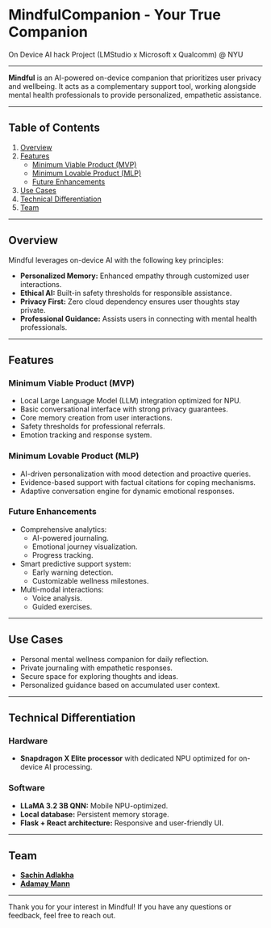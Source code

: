 # MindfulCompanion - Your True Companion
On Device AI hack Project (LMStudio x Microsoft x Qualcomm) @ NYU
***
**Mindful** is an AI-powered on-device companion that prioritizes user privacy and wellbeing. It acts as a complementary support tool, working alongside mental health professionals to provide personalized, empathetic assistance.

---

## Table of Contents

1. [Overview](#overview)
2. [Features](#features)
   - [Minimum Viable Product (MVP)](#minimum-viable-product-mvp)
   - [Minimum Lovable Product (MLP)](#minimum-lovable-product-mlp)
   - [Future Enhancements](#future-enhancements)
3. [Use Cases](#use-cases)
4. [Technical Differentiation](#technical-differentiation)
5. [Team](#team)

---

## Overview

Mindful leverages on-device AI with the following key principles:
- **Personalized Memory:** Enhanced empathy through customized user interactions.
- **Ethical AI:** Built-in safety thresholds for responsible assistance.
- **Privacy First:** Zero cloud dependency ensures user thoughts stay private.
- **Professional Guidance:** Assists users in connecting with mental health professionals.

---

## Features

### Minimum Viable Product (MVP)
- Local Large Language Model (LLM) integration optimized for NPU.
- Basic conversational interface with strong privacy guarantees.
- Core memory creation from user interactions.
- Safety thresholds for professional referrals.
- Emotion tracking and response system.

### Minimum Lovable Product (MLP)
- AI-driven personalization with mood detection and proactive queries.
- Evidence-based support with factual citations for coping mechanisms.
- Adaptive conversation engine for dynamic emotional responses.

### Future Enhancements
- Comprehensive analytics:
  - AI-powered journaling.
  - Emotional journey visualization.
  - Progress tracking.
- Smart predictive support system:
  - Early warning detection.
  - Customizable wellness milestones.
- Multi-modal interactions:
  - Voice analysis.
  - Guided exercises.

---

## Use Cases
- Personal mental wellness companion for daily reflection.
- Private journaling with empathetic responses.
- Secure space for exploring thoughts and ideas.
- Personalized guidance based on accumulated user context.

---

## Technical Differentiation

### Hardware
- **Snapdragon X Elite processor** with dedicated NPU optimized for on-device AI processing.

### Software
- **LLaMA 3.2 3B QNN:** Mobile NPU-optimized.
- **Local database:** Persistent memory storage.
- **Flask + React architecture:** Responsive and user-friendly UI.

---

## Team
- **[Sachin Adlakha](https://github.com/sachin1801)**
- **[Adamay Mann](https://github.com/mannadamay12)**

---

Thank you for your interest in Mindful! If you have any questions or feedback, feel free to reach out.
